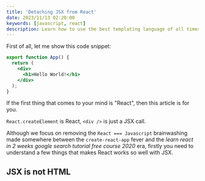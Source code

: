 ```yaml
---
title: 'Detaching JSX from React'
date: 2023/11/13 02:20:00
keywords: [javascript, react]
description: Learn how to use the best templating language of all times to your advantage.
---
```


First of all, let me show this code snippet:

```jsx
export function App() {
  return (
    <div>
      <h1>Hello World!</h1>
    </div>
  );
}
```

If the first thing that comes to your mind is "React", then this article is for you.

`React.createElement` is React, `<div />` is just a JSX call.

Although we focus on removing the `React === Javascript` brainwashing made somewhere
between the `create-react-app` fever and the _learn react in 2 weeks google search tutorial free
course 2020_ era, firstly you need to understand a few things that makes React works so
well with JSX.

## JSX is not HTML
